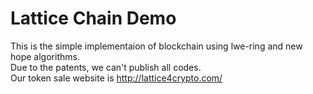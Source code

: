 # Lattice Chain Demo  
This is the simple implementaion of blockchain using lwe-ring and new hope algorithms.  
Due to the patents, we can't publish all codes.  
Our token sale website is http://lattice4crypto.com/  

